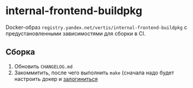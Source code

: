 # internal-frontend-buildpkg

Docker-образ `registry.yandex.net/vertis/internal-frontend-buildpkg`
с предустановленными зависимостями для сборки в CI.

## Сборка

1. Обновить `CHANGELOG.md`
2. Закоммитить, после чего выполнить `make` (сначала надо будет настроить докер и [залогиниться](https://wiki.yandex-team.ru/qloud/docker-registry/#authorization)

